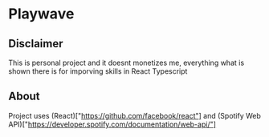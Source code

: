 # Playwave

## Disclaimer

This is personal project and it doesnt monetizes me, everything what is shown there is for imporving skills in React Typescript 

## About

Project uses (React)["https://github.com/facebook/react"] and (Spotify Web API)["https://developer.spotify.com/documentation/web-api/"]
